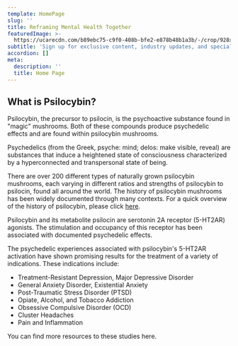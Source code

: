 ```yaml
---
template: HomePage
slug: ''
title: Reframing Mental Health Together
featuredImage: >-
  https://ucarecdn.com/b89ebc75-c9f0-408b-bfe2-e878b48b1a3b/-/crop/928x856/0,333/-/preview/
subtitle: 'Sign up for exclusive content, industry updates, and special offers.'
accordion: []
meta:
  description: ''
  title: Home Page
---
```


## What is Psilocybin?

Psilocybin, the precursor to psilocin, is the psychoactive substance found in "magic" mushrooms. Both of these compounds produce psychedelic effects and are found within psilocybin mushrooms.

Psychedelics (from the Greek, psyche: mind; delos: make visible, reveal) are substances that induce a heightened state of consciousness characterized by a hyperconnected and transpersonal state of being.

There are over 200 different types of naturally grown psilocybin mushrooms, each varying in different ratios and strengths of psilocybin to psilocin, found all around the world. The history of psilocybin mushrooms has been widely documented through many contexts. For a quick overview of the history of psilocybin, please click [here](https://www.psilohealth.co/posts/history-of-psilocybin/).

Psilocybin and its metabolite psilocin are serotonin 2A receptor (5-HT2AR) agonists. The stimulation and occupancy of this receptor has been associated with documented psychedelic effects.

The psychedelic experiences associated with psilocybin's 5-HT2AR activation have shown promising results for the treatment of a variety of indications. These indications include:

- Treatment-Resistant Depression, Major Depressive Disorder
- General Anxiety Disorder, Existential Anxiety
- Post-Traumatic Stress Disorder (PTSD)
- Opiate, Alcohol, and Tobacco Addiction
- Obsessive Compulsive Disorder (OCD)
- Cluster Headaches
- Pain and Inflammation

You can find more resources to these studies here.
